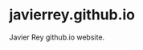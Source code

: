 <!-- == README.md == /javierrey.github.io/ == javier.rey.eu@gmail.com == 2021 == -->
# javierrey.github.io
Javier Rey github.io website.
